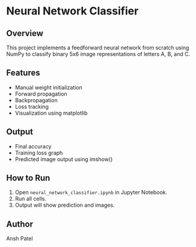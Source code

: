 # Neural Network Classifier

## Overview
This project implements a feedforward neural network from scratch using NumPy to classify binary 5x6 image representations of letters A, B, and C.

## Features
- Manual weight initialization
- Forward propagation
- Backpropagation
- Loss tracking
- Visualization using matplotlib

## Output
- Final accuracy
- Training loss graph
- Predicted image output using imshow()

## How to Run
1. Open `neural_network_classifier.ipynb` in Jupyter Notebook.
2. Run all cells.
3. Output will show prediction and images.

## Author
Ansh Patel
